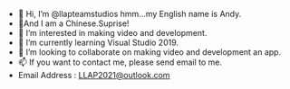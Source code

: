 - 👋 Hi, I’m @llapteamstudios hmm...my English name is Andy.
- 🤫And I am a Chinese.Suprise!
- 👀 I’m interested in making video and development.
- 🌱 I’m currently learning Visual Studio 2019.
- 💞️ I’m looking to collaborate on making video and development an app.
- 📫 If you want to contact me, please send email to me.
- Email Address : LLAP2021@outlook.com

<!---
llapteamstudios/llapteamstudios is a ✨ special ✨ repository because its `README.md` (this file) appears on your GitHub profile.
You can click the Preview link to take a look at your changes.
--->
